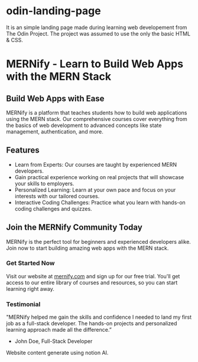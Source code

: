 # odin-landing-page

It is an simple landing page made during learning web developement from The Odin Project. The project was assumed to use the only the basic HTML &amp; CSS.

# MERNify - Learn to Build Web Apps with the MERN Stack

## Build Web Apps with Ease

MERNify is a platform that teaches students how to build web applications using the MERN stack. Our comprehensive courses cover everything from the basics of web development to advanced concepts like state management, authentication, and more.

## Features

- Learn from Experts: Our courses are taught by experienced MERN developers.
- Gain practical experience working on real projects that will showcase your skills to employers.
- Personalized Learning: Learn at your own pace and focus on your interests with our tailored courses.
- Interactive Coding Challenges: Practice what you learn with hands-on coding challenges and quizzes.

## Join the MERNify Community Today

MERNify is the perfect tool for beginners and experienced developers alike. Join now to start building amazing web apps with the MERN stack.

### Get Started Now

Visit our website at [mernify.com](https://www.mernify.com/) and sign up for our free trial. You'll get access to our entire library of courses and resources, so you can start learning right away.

### Testimonial

"MERNify helped me gain the skills and confidence I needed to land my first job as a full-stack developer. The hands-on projects and personalized learning approach made all the difference.”

- John Doe, Full-Stack Developer

Website content generate using notion AI.
